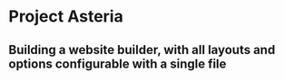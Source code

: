 # Project Asteria

## Building a website builder, with all layouts and options configurable with a single file